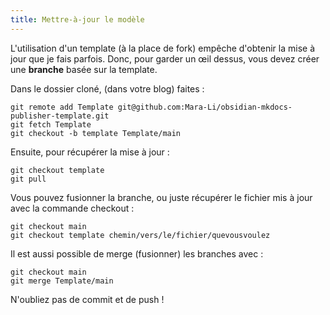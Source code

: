 ```yaml
---
title: Mettre-à-jour le modèle
---
```


L'utilisation d'un template (à la place de fork) empêche d'obtenir la mise à jour que je fais parfois. Donc, pour garder un œil dessus, vous devez créer une **branche** basée sur la template. 

Dans le dossier cloné, (dans votre blog) faites : 
```
git remote add Template git@github.com:Mara-Li/obsidian-mkdocs-publisher-template.git
git fetch Template
git checkout -b template Template/main
```
Ensuite, pour récupérer la mise à jour : 
```
git checkout template
git pull
```

Vous pouvez fusionner la branche, ou juste récupérer le fichier mis à jour avec la commande checkout : 
```git
git checkout main
git checkout template chemin/vers/le/fichier/quevousvoulez 
```

Il est aussi possible de merge (fusionner) les branches avec : 
```
git checkout main
git merge Template/main
```

N'oubliez pas de commit et de push !
